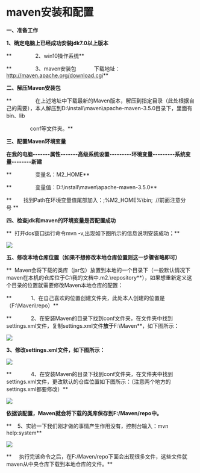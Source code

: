 # maven安装和配置

**一、准备工作**

**1、确定电脑上已经成功安装jdk7.0以上版本**

**                2、win10操作系统**

**                3、maven安装包            下载地址：http://maven.apache.org/download.cgi**

**二、解压Maven安装包**

**                在上述地址中下载最新的Maven版本，解压到指定目录（此处根据自己的需要），本人解压到D:\install\maven\apache-maven-3.5.0目录下，里面有bin、lib  
  
                conf等文件夹。**

**三、配置Maven环境变量**

**在我的电脑-------属性-------高级系统设置---------环境变量---------系统变量--------新建**

**                变量名：M2\_HOME**

**                变量值：D:\install\maven\apache-maven-3.5.0**

**        找到Path在环境变量值尾部加入：;%M2\_HOME%\bin;  //前面注意分号 **  


**四、检查jdk和maven的环境变量是否配置成功**

**  打开dos窗口运行命令mvn -v,出现如下图所示的信息说明安装成功；**

![](https://images2017.cnblogs.com/blog/1223891/201708/1223891-20170822135955183-1923582688.png)

**五、修改本地仓库位置（如果不想修改本地仓库位置则这一步骤省略即可）**

**  Maven会将下载的类库（jar包）放置到本地的一个目录下（一般默认情况下maven在本机的仓库位于C:\我的文档中\.m2.\repository**），如果想重新定义这个目录的位置就需要修改Maven本地仓库的配置：

**             1、在自己喜欢的位置创建文件夹，此处本人创建的位置是（F:\Maven\repo）**

**             2、在安装Maven的目录下找到conf文件夹，在文件夹中找到settings.xml文件，复制settings.xml文件**放于**F:\Maven**，如下图所示：

![](https://images2017.cnblogs.com/blog/1223891/201708/1223891-20170822141403511-1309297021.png)

**3、修改settings.xml文件，如下图所示：**

![](https://images2017.cnblogs.com/blog/1223891/201708/1223891-20170822141537621-774553219.png)

**             4、在安装Maven的目录下找到conf文件夹，在文件夹中找到settings.xml文件，更改默认的仓库位置如下图所示：（注意两个地方的settings.xml都要修改）**

![](https://images2017.cnblogs.com/blog/1223891/201708/1223891-20170822141131902-386920395.png)

**依据该配置，Maven就会将下载的类库保存到F:/Maven/repo中。**

**    5、实验一下我们刚才做的事情产生作用没有，控制台输入：mvn help:system**

![](https://images2017.cnblogs.com/blog/1223891/201708/1223891-20170822142037418-203373011.png)



**     执行完该命令之后，在F:/Maven/repo下面会出现很多文件，这些文件就maven从中央仓库下载到本地仓库的文件。**

